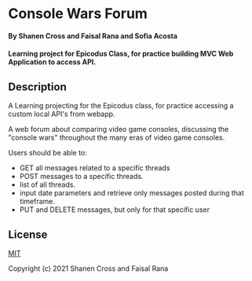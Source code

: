 # Console Wars Forum
#### By Shanen Cross and Faisal Rana and Sofia Acosta
#### Learning project for Epicodus Class, for practice building MVC Web Application to access API.

## Description

A Learning projecting for the Epicodus class, for practice accessing a custom local API's from webapp.

A web forum about comparing video game consoles, discussing the "console wars" throughout the many eras of video game consoles.

Users should be able to:
* GET all messages related to a specific threads
* POST messages to a specific threads.
* list of all threads.
* input date parameters and retrieve only messages posted during that timeframe.
* PUT and DELETE messages, but only for that specific user

## License

[MIT](LICENSE)

Copyright (c) 2021 Shanen Cross and Faisal Rana
